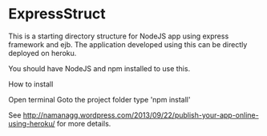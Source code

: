 ExpressStruct
=============

This is a starting directory structure for NodeJS app using express framework and ejb. 
The application developed using this can be directly deployed on heroku.

You should have NodeJS and npm installed to use this.

How to install

Open terminal
Goto the project folder
type 'npm install'

See http://namanagg.wordpress.com/2013/09/22/publish-your-app-online-using-heroku/ for more details.
